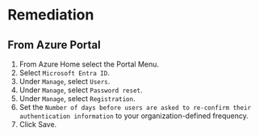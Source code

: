 # Remediation

## From Azure Portal

1. From Azure Home select the Portal Menu.
2. Select `Microsoft Entra ID`.
3. Under `Manage`, select `Users`.
4. Under `Manage`, select `Password reset`.
5. Under `Manage`, select `Registration`.
6. Set the `Number of days before users are asked to re-confirm their authentication information` to your organization-defined frequency.
7. Click Save.
